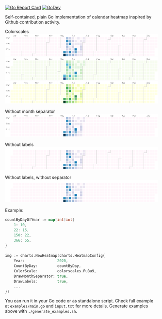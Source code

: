 [![Go Report Card](https://goreportcard.com/badge/github.com/nikolaydubina/calendarheatmap)](https://goreportcard.com/report/github.com/nikolaydubina/calendarheatmap)
[![GoDev](https://img.shields.io/static/v1?label=godev&message=reference&color=00add8)](https://pkg.go.dev/github.com/nikolaydubina/calendarheatmap@v1.0.0/charts)

Self-contained, plain Go implementation of calendar heatmap inspired by Github contribution activity.

Colorscales
![PuBu9](examples/chart_PuBu9.png)
![GnBu9](examples/chart_GnBu9.png)
![YlGn9](examples/chart_YlGn9.png)

Without month separator
![PuBu9_noseparator](examples/chart_PuBu9_noseparator.png)

Without labels
![PuBu9_noseparator](examples/chart_PuBu9_nolabels.png)

Without labels, without separator
![PuBu9_noseparator](examples/chart_PuBu9_noseparator_nolabels.png)

Example:

```go
countByDayOfYear := map[int]int{
    1: 10,
    22: 15,
    150: 22,
    366: 55,
}

img := charts.NewHeatmap(charts.HeatmapConfig{
    Year:               2020,
    CountByDay:         countByDay,
    ColorScale:         colorscales.PuBu9,
    DrawMonthSeparator: true,
    DrawLabels:         true,
    ...
})
```

You can run it in your Go code or as standalone script. 
Check full example at `examples/main.go` and `input.txt` for more details.
Generate examples above with `./generate_examples.sh`.
